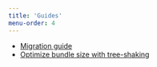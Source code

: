 ```yaml
---
title: 'Guides'
menu-order: 4
---
```


-   [Migration guide](./migration)
- [Optimize bundle size with tree-shaking](./tree-shaking)
